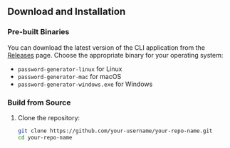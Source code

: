 ## Download and Installation

### Pre-built Binaries

You can download the latest version of the CLI application from the [Releases](https://github.com/your-username/your-repo-name/releases) page. Choose the appropriate binary for your operating system:

- `password-generator-linux` for Linux
- `password-generator-mac` for macOS
- `password-generator-windows.exe` for Windows

### Build from Source

1. Clone the repository:
   ```bash
   git clone https://github.com/your-username/your-repo-name.git
   cd your-repo-name
